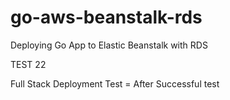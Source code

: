 # go-aws-beanstalk-rds
Deploying Go App to Elastic Beanstalk with RDS

TEST 22

Full Stack Deployment Test = After Successful test